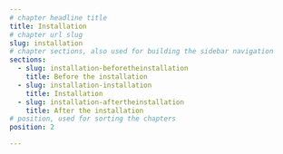 ```yaml
---
# chapter headline title
title: Installation
# chapter url slug
slug: installation
# chapter sections, also used for building the sidebar navigation
sections: 
  - slug: installation-beforetheinstallation
    title: Before the installation
  - slug: installation-installation
    title: Installation
  - slug: installation-aftertheinstallation
    title: After the installation
# position, used for sorting the chapters
position: 2	

---
```


